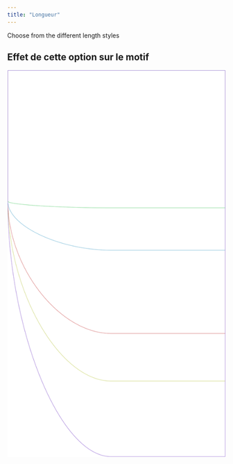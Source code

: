 ```yaml
---
title: "Longueur"
---
```


Choose from the different length styles

## Effet de cette option sur le motif

![Cette image montre l'effet de cette option en superposant plusieurs variantes qui ont une valeur différente pour cette option](lunetius_length_sample.svg "Effet de cette option sur le modèle")
